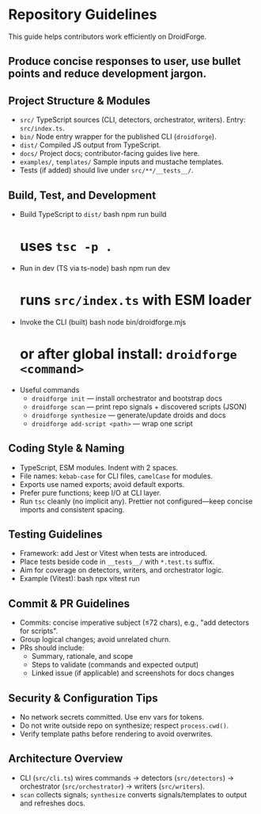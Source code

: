 # Repository Guidelines

This guide helps contributors work efficiently on DroidForge.

## Produce concise responses to user, use bullet points and reduce development jargon.
## Project Structure & Modules
- `src/` TypeScript sources (CLI, detectors, orchestrator, writers). Entry: `src/index.ts`.
- `bin/` Node entry wrapper for the published CLI (`droidforge`).
- `dist/` Compiled JS output from TypeScript.
- `docs/` Project docs; contributor-facing guides live here.
- `examples/`, `templates/` Sample inputs and mustache templates.
- Tests (if added) should live under `src/**/__tests__/`.

## Build, Test, and Development
- Build TypeScript to `dist/`
  bash
  npm run build
  # uses `tsc -p .`
- Run in dev (TS via ts-node)
  bash
  npm run dev
  # runs `src/index.ts` with ESM loader
- Invoke the CLI (built)
  bash
  node bin/droidforge.mjs <command>
  # or after global install: `droidforge <command>`
- Useful commands
  - `droidforge init` — install orchestrator and bootstrap docs
  - `droidforge scan` — print repo signals + discovered scripts (JSON)
  - `droidforge synthesize` — generate/update droids and docs
  - `droidforge add-script <path>` — wrap one script

## Coding Style & Naming
- TypeScript, ESM modules. Indent with 2 spaces.
- File names: `kebab-case` for CLI files, `camelCase` for modules.
- Exports use named exports; avoid default exports.
- Prefer pure functions; keep I/O at CLI layer.
- Run `tsc` cleanly (no implicit any). Prettier not configured—keep concise imports and consistent spacing.

## Testing Guidelines
- Framework: add Jest or Vitest when tests are introduced.
- Place tests beside code in `__tests__/` with `*.test.ts` suffix.
- Aim for coverage on detectors, writers, and orchestrator logic.
- Example (Vitest):
  bash
  npx vitest run

## Commit & PR Guidelines
- Commits: concise imperative subject (≤72 chars), e.g., "add detectors for scripts".
- Group logical changes; avoid unrelated churn.
- PRs should include:
  - Summary, rationale, and scope
  - Steps to validate (commands and expected output)
  - Linked issue (if applicable) and screenshots for docs changes

## Security & Configuration Tips
- No network secrets committed. Use env vars for tokens.
- Do not write outside repo on synthesize; respect `process.cwd()`.
- Verify template paths before rendering to avoid overwrites.

## Architecture Overview
- CLI (`src/cli.ts`) wires commands → detectors (`src/detectors`) → orchestrator (`src/orchestrator`) → writers (`src/writers`).
- `scan` collects signals; `synthesize` converts signals/templates to output and refreshes docs.
